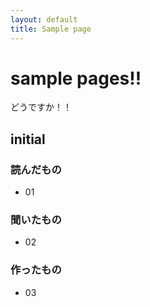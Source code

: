 ```yaml
---
layout: default
title: Sample page
---
```


# sample pages!!

どうですか！！

## initial

### 読んだもの

* 01

### 聞いたもの

* 02

### 作ったもの

* 03
